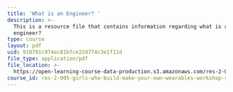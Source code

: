 ```yaml
---
title: 'What is an Engineer? '
description: >-
  This is a resource file that contains information regarding what is an
  engineer?
type: course
layout: pdf
uid: 910701c974ec81bfce22d774c3e1f11d
file_type: application/pdf
file_location: >-
  https://open-learning-course-data-production.s3.amazonaws.com/res-2-005-girls-who-build-make-your-own-wearables-workshop-spring-2015/910701c974ec81bfce22d774c3e1f11d_MITRES_2_005S15_Speaker.pdf
course_id: res-2-005-girls-who-build-make-your-own-wearables-workshop-spring-2015
---
```

